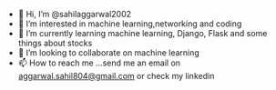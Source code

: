 - 👋 Hi, I’m @sahilaggarwal2002
- 👀 I’m interested in machine learning,networking and coding
- 🌱 I’m currently learning machine learning, Django, Flask and some things about stocks 
- 💞️ I’m looking to collaborate on machine learning 
- 📫 How to reach me ...send me an email on aggarwal.sahil804@gmail.com or check my linkedin

<!---
sahilaggarwal2002/sahilaggarwal2002 is a ✨ special ✨ repository because its `README.md` (this file) appears on your GitHub profile.
You can click the Preview link to take a look at your changes.
--->
